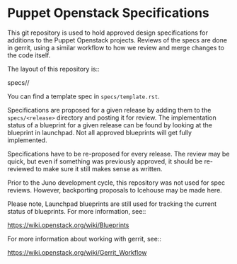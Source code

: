 Puppet Openstack Specifications
===============================

This git repository is used to hold approved design specifications for additions
to the Puppet Openstack projects.  Reviews of the specs are done in gerrit, using
a similar workflow to how we review and merge changes to the code itself.

The layout of this repository is::

  specs/<release>/

You can find a template spec in `specs/template.rst`.

Specifications are proposed for a given release by adding them to the
`specs/<release>` directory and posting it for review.  The implementation
status of a blueprint for a given release can be found by looking at the
blueprint in launchpad.  Not all approved blueprints will get fully implemented.

Specifications have to be re-proposed for every release. The review may be
quick, but even if something was previously approved, it should be re-reviewed
to make sure it still makes sense as written.

Prior to the Juno development cycle, this repository was not used for spec
reviews. However, backporting proposals to Icehouse may be made here.

Please note, Launchpad blueprints are still used for tracking the
current status of blueprints. For more information, see::

  https://wiki.openstack.org/wiki/Blueprints

For more information about working with gerrit, see::

  https://wiki.openstack.org/wiki/Gerrit_Workflow
